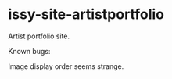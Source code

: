# issy-site-artistportfolio
Artist portfolio site. 

Known bugs:

Image display order seems strange. 
